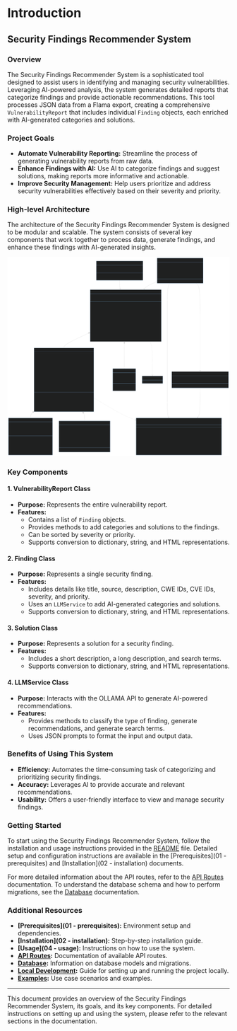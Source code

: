 # Introduction

## Security Findings Recommender System

### Overview

The Security Findings Recommender System is a sophisticated tool designed to assist users in identifying and managing security vulnerabilities. Leveraging AI-powered analysis, the system generates detailed reports that categorize findings and provide actionable recommendations. This tool processes JSON data from a Flama export, creating a comprehensive `VulnerabilityReport` that includes individual `Finding` objects, each enriched with AI-generated categories and solutions.

### Project Goals

- **Automate Vulnerability Reporting:** Streamline the process of generating vulnerability reports from raw data.
- **Enhance Findings with AI:** Use AI to categorize findings and suggest solutions, making reports more informative and actionable.
- **Improve Security Management:** Help users prioritize and address security vulnerabilities effectively based on their severity and priority.

### High-level Architecture

The architecture of the Security Findings Recommender System is designed to be modular and scalable. The system consists of several key components that work together to process data, generate findings, and enhance these findings with AI-generated insights.

![Architecture Diagram](UML/data-layer.svg)

### Key Components

#### 1. VulnerabilityReport Class
- **Purpose:** Represents the entire vulnerability report.
- **Features:**
  - Contains a list of `Finding` objects.
  - Provides methods to add categories and solutions to the findings.
  - Can be sorted by severity or priority.
  - Supports conversion to dictionary, string, and HTML representations.

#### 2. Finding Class
- **Purpose:** Represents a single security finding.
- **Features:**
  - Includes details like title, source, description, CWE IDs, CVE IDs, severity, and priority.
  - Uses an `LLMService` to add AI-generated categories and solutions.
  - Supports conversion to dictionary, string, and HTML representations.

#### 3. Solution Class
- **Purpose:** Represents a solution for a security finding.
- **Features:**
  - Includes a short description, a long description, and search terms.
  - Supports conversion to dictionary, string, and HTML representations.

#### 4. LLMService Class
- **Purpose:** Interacts with the OLLAMA API to generate AI-powered recommendations.
- **Features:**
  - Provides methods to classify the type of finding, generate recommendations, and generate search terms.
  - Uses JSON prompts to format the input and output data.


### Benefits of Using This System

- **Efficiency:** Automates the time-consuming task of categorizing and prioritizing security findings.
- **Accuracy:** Leverages AI to provide accurate and relevant recommendations.
- **Usability:** Offers a user-friendly interface to view and manage security findings.

### Getting Started

To start using the Security Findings Recommender System, follow the installation and usage instructions provided in the [README](../README.md) file. Detailed setup and configuration instructions are available in the [Prerequisites](01 - prerequisites) and [Installation](02 - installation) documents.

For more detailed information about the API routes, refer to the [API Routes](api_routes.md) documentation. To understand the database schema and how to perform migrations, see the [Database](database.md) documentation.

### Additional Resources

- **[Prerequisites](01 - prerequisites):** Environment setup and dependencies.
- **[Installation](02 - installation):** Step-by-step installation guide.
- **[Usage](04 - usage):** Instructions on how to use the system.
- **[API Routes](api_routes.md):** Documentation of available API routes.
- **[Database](database.md):** Information on database models and migrations.
- **[Local Development](local_development.md):** Guide for setting up and running the project locally.
- **[Examples](examples/how_to_use.md):** Use case scenarios and examples.

---

This document provides an overview of the Security Findings Recommender System, its goals, and its key components. For detailed instructions on setting up and using the system, please refer to the relevant sections in the documentation.
